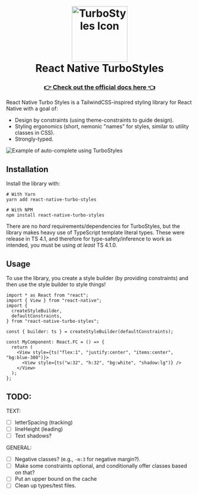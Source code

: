 <h1 align="center">
  <img margin="auto" src="https://turbostyles.gksander.com/img/logo.svg" alt="TurboStyles Icon" width="150px">
  <br>
  <span>React Native TurboStyles</span>
</h1>

<h3 align="center">
<a href="https://turbostyles.gksander.com">👉 Check out the official docs here 👈</a>
</h3>

React Native Turbo Styles is a TailwindCSS-inspired styling library for React Native with a goal of:

- Design by constraints (using theme-constraints to guide design).
- Styling ergonomics (short, nemonic "names" for styles, similar to utility classes in CSS).
- Strongly-typed.

![Example of auto-complete using TurboStyles](https://turbostyles.gksander.com/img/turbo-styles-sample.gif)

## Installation

Install the library with:

```shell
# With Yarn
yarn add react-native-turbo-styles

# With NPM
npm install react-native-turbo-styles
```

There are no _hard_ requirements/dependencies for TurboStyles, but the library makes heavy use of TypeScript template literal types. These were release in TS 4.1, and therefore for type-safety/inference to work as intended, you must be using _at least_ TS 4.1.0.

## Usage

To use the library, you create a style builder (by providing constraints) and then use the style builder to style things!

```tsx
import * as React from "react";
import { View } from "react-native";
import {
  createStyleBuilder,
  defaultConstraints,
} from "react-native-turbo-styles";

const { builder: ts } = createStyleBuilder(defaultConstraints);

const MyComponent: React.FC = () => {
  return (
    <View style={ts("flex:1", "justify:center", "items:center", "bg:blue-300")}>
      <View style={ts("w:32", "h:32", "bg:white", "shadow:lg")} />
    </View>
  );
};
```

## TODO:

TEXT:
- [ ] letterSpacing (tracking)
- [ ] lineHeight (leading)
- [ ] Text shadows?

GENERAL:
- [ ] Negative classes? (e.g., `-m:3` for negative margin?).
- [ ] Make some constraints optional, and conditionally offer classes based on that?
- [ ] Put an upper bound on the cache
- [ ] Clean up types/test files.
